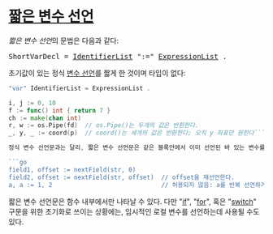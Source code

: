 # [짧은 변수 선언](#short-variable-declarations)

*짧은 변수 선언*의 문법은 다음과 같다:

<pre>
<a id="ShortVarDecl">ShortVarDecl</a> = <a href="/Declarations%20and%20scope/constant_declarations.html#IdentifierList">IdentifierList</a> ":=" <a href="/Declarations%20and%20scope/constant_declarations.html#ExpressionList">ExpressionList</a> .
</pre>

초기값이 있는 정식 [변수 선언](/Declarations%20and%20scope/variable_declarations.html)를 짧게 한 것이며 타입이 없다:

```go
"var" IdentifierList = ExpressionList .
```

```go
i, j := 0, 10
f := func() int { return 7 }
ch := make(chan int)
r, w := os.Pipe(fd)  // os.Pipe()는 두개의 값은 반환한다.
_, y, _ := coord(p)  // coord()는 세개의 값은 반환한다; 오직 y 좌표만 원한다```

정식 변수 선언문과는 달리, 짧은 변수 선언문은 같은 블록안에서 이미 선언된 바 있는 변수를 (또한 블록이 함수 본문인 경우는 매개 변수 리스트를) 같은 타입을 사용해 *재선언*할 수 있는데, 이때 [blank](/Declarations%20and%20scope/blank_identifier.html)가 아닌 변수들 중 적어도 하나는 새로운 것이야 한다. 그 결과로, 재선언은 다중 변수의 짧은 선언문안에서만 일어 날 수 있다. 재선언은 새로운 변수를 도입하는 것이 아니라; 새로운 값을 원래 변수에 할당하는 것이다.

```go
field1, offset := nextField(str, 0)
field2, offset := nextField(str, offset)  // offset을 재선언한다.
a, a := 1, 2                              // 허용되지 않음: a를 반복 선언하거나 만약 a가 다른 곳에서 선언 되었다면 새로운 변수가 아니다.
```

짧은 변수 선언문은 함수 내부에서만 나타날 수 있다. 다만 "[if](/Statements/if_statements.html)", "[for](/Statements/for_statements.html)", 혹은 "[switch](/Statements/switch_statements.html)" 구문을 위한 초기화로 쓰이는 상황에는, 임시적인 로컬 변수를 선언하는데 사용될 수도 있다. 


